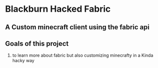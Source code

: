 # Blackburn Hacked Fabric

## A Custom minecraft client using the fabric api



## Goals of this project
1. to learn more about fabric but also customizing minecrafty in a Kinda hacky way
